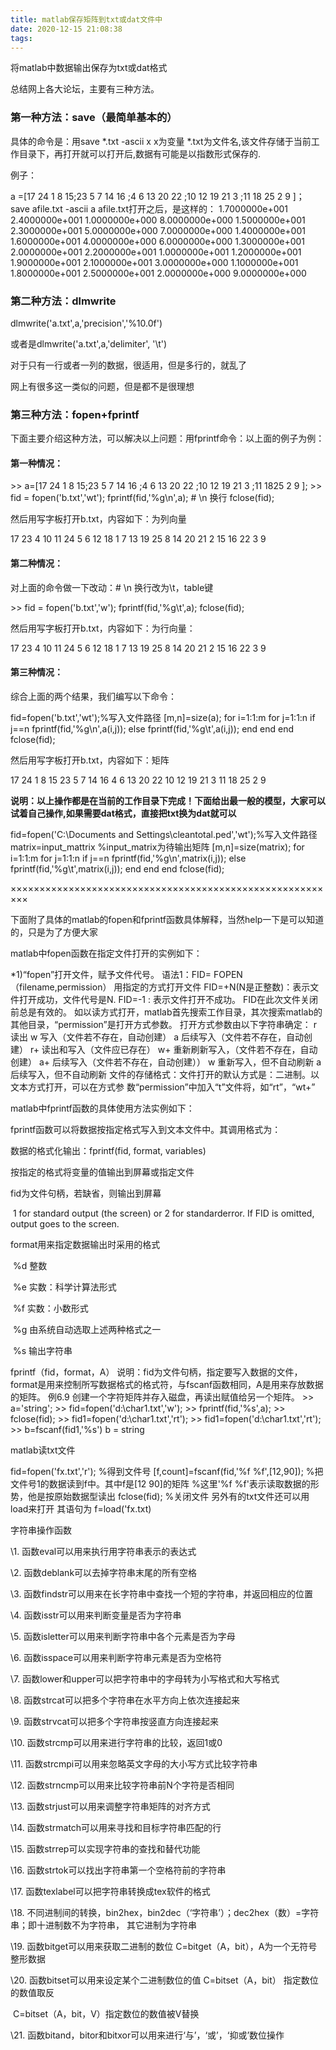 ```yaml
---
title: matlab保存矩阵到txt或dat文件中
date: 2020-12-15 21:08:38
tags:
---
```


将matlab中数据输出保存为txt或dat格式

总结网上各大论坛，主要有三种方法。

<!-- more -->

### **第一种方法：save（最简单基本的）**

具体的命令是：用save *.txt -ascii x
x为变量
*.txt为文件名,该文件存储于当前工作目录下，再打开就可以打开后,数据有可能是以指数形式保存的.

例子：

a =[17 24 1 8 15;23 5 7 14 16 ;4 6 13 20 22 ;10 12 19 21 3 ;11 18 25 2 9 ]；
save afile.txt -ascii a
afile.txt打开之后，是这样的：
1.7000000e+001 2.4000000e+001 1.0000000e+000 8.0000000e+000 1.5000000e+001
2.3000000e+001 5.0000000e+000 7.0000000e+000 1.4000000e+001 1.6000000e+001
4.0000000e+000 6.0000000e+000 1.3000000e+001 2.0000000e+001 2.2000000e+001
1.0000000e+001 1.2000000e+001 1.9000000e+001 2.1000000e+001 3.0000000e+000
1.1000000e+001 1.8000000e+001 2.5000000e+001 2.0000000e+000 9.0000000e+000

### **第二种方法：dlmwrite**

dlmwrite('a.txt',a,'precision','%10.0f')

或者是dlmwrite('a.txt',a,'delimiter', '\t')

对于只有一行或者一列的数据，很适用，但是多行的，就乱了

网上有很多这一类似的问题，但是都不是很理想

### **第三种方法：fopen+fprintf**

下面主要介绍这种方法，可以解决以上问题：用fprintf命令：以上面的例子为例：

#### **第一种情况：**

\>> a=[17 24 1 8 15;23 5 7 14 16 ;4 6 13 20 22 ;10 12 19 21 3 ;11 1825 2 9 ];
\>> fid = fopen('b.txt','wt');
fprintf(fid,'%g\n',a);       # \n 换行
fclose(fid);

然后用写字板打开b.txt，内容如下：为列向量

17
23
4
10
11
24
5
6
12
18
1
7
13
19
25
8
14
20
21
2
15
16
22
3
9

#### **第二种情况：**

对上面的命令做一下改动：# \n 换行改为\t，table键

\>> fid = fopen('b.txt','w');
fprintf(fid,'%g\t',a);
fclose(fid);

然后用写字板打开b.txt，内容如下：为行向量：

17 23 4 10 11 24 5 6 12 18 1 7 13 19 25 8 14 20 21 2 15 16 22 3 9 

#### **第三种情况：**

综合上面的两个结果，我们编写以下命令：

fid=fopen('b.txt','wt');%写入文件路径
[m,n]=size(a);
 for i=1:1:m
    for j=1:1:n
       if j==n
         fprintf(fid,'%g\n',a(i,j));
      else
        fprintf(fid,'%g\t',a(i,j));
       end
    end
end
fclose(fid);

然后用写字板打开b.txt，内容如下：矩阵

17 24 1 8 15
23 5 7 14 16
4 6 13 20 22
10 12 19 21 3
11 18 25 2 9

**说明：以上操作都是在当前的工作目录下完成！下面给出最一般的模型，大家可以试着自己操作,如果需要dat格式，直接把txt换为dat就可以**

fid=fopen('C:\Documents and Settings\cleantotal.ped','wt');%写入文件路径
matrix=input_mattrix                        %input_matrix为待输出矩阵
[m,n]=size(matrix);
 for i=1:1:m
   for j=1:1:n
      if j==n
        fprintf(fid,'%g\n',matrix(i,j));
     else
       fprintf(fid,'%g\t',matrix(i,j));
      end
   end
end
fclose(fid);

×××××××××××××××××××××××××××××××××××××××××××××××××××××××××

下面附了具体的matlab的fopen和fprintf函数具体解释，当然help一下是可以知道的，只是为了方便大家

matlab中fopen函数在指定文件打开的实例如下：

*1)“fopen”打开文件，赋予文件代号。
    语法1：FID= FOPEN（filename,permission）
用指定的方式打开文件
FID=+N(N是正整数)：表示文件打开成功，文件代号是N.
FID=-1            : 表示文件打开不成功。
FID在此次文件关闭前总是有效的。
如以读方式打开，matlab首先搜索工作目录，其次搜索matlab的其他目录，“permission”是打开方式参数。
打开方式参数由以下字符串确定：
r             读出
w             写入（文件若不存在，自动创建）
a             后续写入（文件若不存在，自动创建）
r+            读出和写入（文件应已存在）
w+            重新刷新写入，（文件若不存在，自动创建）
a+            后续写入（文件若不存在，自动创建））
w             重新写入，但不自动刷新
a             后续写入，但不自动刷新
文件的存储格式：文件打开的默认方式是：二进制。以文本方式打开，可以在方式参
数“permission”中加入“t”文件将，如“rt”，“wt+”

matlab中fprintf函数的具体使用方法实例如下：

fprintf函数可以将数据按指定格式写入到文本文件中。其调用格式为：

数据的格式化输出：fprintf(fid, format, variables)

  按指定的格式将变量的值输出到屏幕或指定文件

  fid为文件句柄，若缺省，则输出到屏幕

​    1 for standard output (the screen) or 2 for standarderror. If FID is omitted, output goes to the screen.

  format用来指定数据输出时采用的格式

​    %d 整数

​    %e 实数：科学计算法形式

​    %f 实数：小数形式

​    %g 由系统自动选取上述两种格式之一

​    %s 输出字符串

fprintf（fid，format，A）
说明：fid为文件句柄，指定要写入数据的文件，format是用来控制所写数据格式的格式符，与fscanf函数相同，A是用来存放数据的矩阵。
例6.9 创建一个字符矩阵并存入磁盘，再读出赋值给另一个矩阵。
\>> a='string';
\>> fid=fopen('d:\char1.txt','w');
\>> fprintf(fid,'%s',a);
\>> fclose(fid);
\>> fid1=fopen('d:\char1.txt','rt');
\>> fid1=fopen('d:\char1.txt','rt');
\>> b=fscanf(fid1,'%s')
b =
string

matlab读txt文件

fid=fopen('fx.txt','r');
%得到文件号
[f,count]=fscanf(fid,'%f %f',[12,90]);
%把文件号1的数据读到f中。其中f是[12 90]的矩阵
%这里'%f %f'表示读取数据的形势，他是按原始数据型读出
fclose(fid);
%关闭文件
另外有的txt文件还可以用load来打开
其语句为
f=load('fx.txt)

字符串操作函数

\1.        函数eval可以用来执行用字符串表示的表达式

\2.        函数deblank可以去掉字符串末尾的所有空格

\3.        函数findstr可以用来在长字符串中查找一个短的字符串，并返回相应的位置

\4.        函数isstr可以用来判断变量是否为字符串

\5.        函数isletter可以用来判断字符串中各个元素是否为字母

\6.        函数isspace可以用来判断字符串元素是否为空格符

\7.        函数lower和upper可以把字符串中的字母转为小写格式和大写格式

\8.        函数strcat可以把多个字符串在水平方向上依次连接起来

\9.        函数strvcat可以把多个字符串按竖直方向连接起来

\10.     函数strcmp可以用来进行字符串的比较，返回1或0

\11.     函数strcmpi可以用来忽略英文字母的大小写方式比较字符串

\12.     函数strncmp可以用来比较字符串前N个字符是否相同

\13.     函数strjust可以用来调整字符串矩阵的对齐方式

\14.     函数strmatch可以用来寻找和目标字符串匹配的行

\15.     函数strrep可以实现字符串的查找和替代功能

\16.     函数strtok可以找出字符串第一个空格符前的字符串

\17.     函数texlabel可以把字符串转换成tex软件的格式

\18.     不同进制间的转换，bin2hex，bin2dec（‘字符串’）；dec2hex（数）=字符串；即十进制数不为字符串，      其它进制为字符串

\19.     函数bitget可以用来获取二进制的数位   C=bitget（A，bit），A为一个无符号整形数据

\20.     函数bitset可以用来设定某个二进制数位的值     C=bitset（A，bit） 指定数位的数值取反

​                                                 C=bitset（A，bit，V）指定数位的数值被V替换

\21.     函数bitand，bitor和bitxor可以用来进行‘与’，‘或’，‘抑或’数位操作